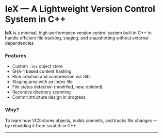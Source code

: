 # leX — A Lightweight Version Control System in C++

**leX** is a minimal, high-performance version control system built in C++ to handle efficient file tracking, staging, and snapshotting without external dependencies.

### Features
- Custom `.lex` object store
- SHA-1 based content hashing
- Blob creation and compression via zlib
- Staging area with an index file
- File status detection (modified, new, deleted)
- Recursive directory scanning
- Commit structure design in progress

### Why?
To learn how VCS stores objects, builds commits, and tracks file changes — by rebuilding it from scratch in C++.

---
